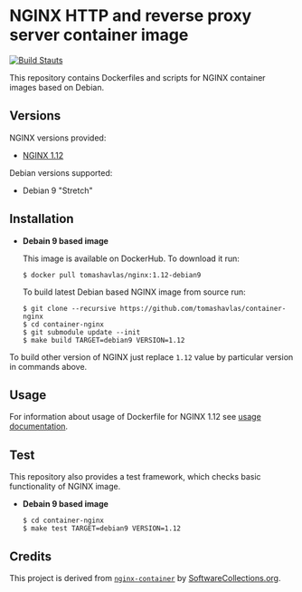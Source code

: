NGINX HTTP and reverse proxy server container image
===================================================

[![Build Stauts](https://api.travis-ci.org/tomashavlas/container-nginx.svg?branch=master)](https://travis-ci.org/tomashavlas/container-nginx/)

This repository contains Dockerfiles and scripts for NGINX container images based on Debian.


Versions
--------

NGINX versions provided:

* [NGINX 1.12](1.12)

Debian versions supported:

* Debian 9 "Stretch"


Installation
------------

* **Debain 9 based image**

    This image is available on DockerHub. To download it run:
    
    ```
    $ docker pull tomashavlas/nginx:1.12-debian9
    ```
    
    To build latest Debian based NGINX image from source run:
    
    ```
    $ git clone --recursive https://github.com/tomashavlas/container-nginx
    $ cd container-nginx
    $ git submodule update --init
    $ make build TARGET=debian9 VERSION=1.12
    ```
    
To build other version of NGINX just replace `1.12` value by particular version in commands above.

    
Usage
-----

For information about usage of Dockerfile for NGINX 1.12 see [usage documentation](1.12).


Test
----

This repository also provides a test framework, which checks basic functionality of NGINX image.

* **Debain 9 based image**

    ```
    $ cd container-nginx
    $ make test TARGET=debian9 VERSION=1.12
    ```


Credits
-------

This project is derived from [`nginx-container`](https://github.com/sclorg/nginx-container) by
[SoftwareCollections.org](https://www.softwarecollections.org).
